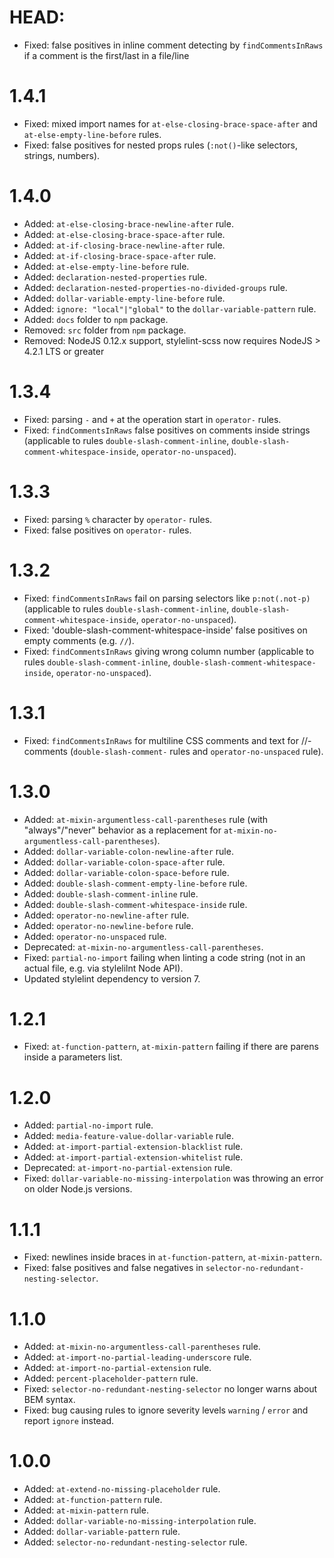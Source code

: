 # HEAD:

- Fixed: false positives in inline comment detecting by `findCommentsInRaws` if a comment is the first/last in a file/line

# 1.4.1

- Fixed: mixed import names for `at-else-closing-brace-space-after` and `at-else-empty-line-before` rules.
- Fixed: false positives for nested props rules (`:not()`-like selectors, strings, numbers).

# 1.4.0

- Added: `at-else-closing-brace-newline-after` rule.
- Added: `at-else-closing-brace-space-after` rule.
- Added: `at-if-closing-brace-newline-after` rule.
- Added: `at-if-closing-brace-space-after` rule.
- Added: `at-else-empty-line-before` rule.
- Added: `declaration-nested-properties` rule.
- Added: `declaration-nested-properties-no-divided-groups` rule.
- Added: `dollar-variable-empty-line-before` rule.
- Added: `ignore: "local"|"global"` to the `dollar-variable-pattern` rule.
- Added: `docs` folder to `npm` package.
- Removed: `src` folder from `npm` package.
- Removed: NodeJS 0.12.x support, stylelint-scss now requires NodeJS > 4.2.1 LTS or greater

# 1.3.4

- Fixed: parsing `-` and `+` at the operation start in `operator-` rules.
- Fixed: `findCommentsInRaws` false positives on comments inside strings (applicable to rules `double-slash-comment-inline`, `double-slash-comment-whitespace-inside`, `operator-no-unspaced`).

# 1.3.3

- Fixed: parsing `%` character by `operator-` rules.
- Fixed: false positives on `operator-` rules.

# 1.3.2

- Fixed: `findCommentsInRaws` fail on parsing selectors like `p:not(.not-p)` (applicable to rules `double-slash-comment-inline`, `double-slash-comment-whitespace-inside`, `operator-no-unspaced`).
- Fixed: 'double-slash-comment-whitespace-inside' false positives on empty comments (e.g. `//`).
- Fixed: `findCommentsInRaws` giving wrong column number (applicable to rules `double-slash-comment-inline`, `double-slash-comment-whitespace-inside`, `operator-no-unspaced`).

# 1.3.1

- Fixed: `findCommentsInRaws` for multiline CSS comments and text for //-comments (`double-slash-comment-` rules and `operator-no-unspaced` rule).

# 1.3.0

- Added: `at-mixin-argumentless-call-parentheses` rule (with "always"/"never" behavior as a replacement for `at-mixin-no-argumentless-call-parentheses`).
- Added: `dollar-variable-colon-newline-after` rule.
- Added: `dollar-variable-colon-space-after` rule.
- Added: `dollar-variable-colon-space-before` rule.
- Added: `double-slash-comment-empty-line-before` rule.
- Added: `double-slash-comment-inline` rule.
- Added: `double-slash-comment-whitespace-inside` rule.
- Added: `operator-no-newline-after` rule.
- Added: `operator-no-newline-before` rule.
- Added: `operator-no-unspaced` rule.
- Deprecated: `at-mixin-no-argumentless-call-parentheses`.
- Fixed: `partial-no-import` failing when linting a code string (not in an actual file, e.g. via stylelilnt Node API).
- Updated stylelint dependency to version 7.

# 1.2.1

- Fixed: `at-function-pattern`, `at-mixin-pattern` failing if there are parens inside a parameters list.

# 1.2.0

- Added: `partial-no-import` rule.
- Added: `media-feature-value-dollar-variable` rule.
- Added: `at-import-partial-extension-blacklist` rule.
- Added: `at-import-partial-extension-whitelist` rule.
- Deprecated: `at-import-no-partial-extension` rule.
- Fixed: `dollar-variable-no-missing-interpolation` was throwing an error on older Node.js versions.

# 1.1.1

- Fixed: newlines inside braces in `at-function-pattern`, `at-mixin-pattern`.
- Fixed: false positives and false negatives in `selector-no-redundant-nesting-selector`.

# 1.1.0

- Added: `at-mixin-no-argumentless-call-parentheses` rule.
- Added: `at-import-no-partial-leading-underscore` rule.
- Added: `at-import-no-partial-extension` rule.
- Added: `percent-placeholder-pattern` rule.
- Fixed: `selector-no-redundant-nesting-selector` no longer warns about BEM syntax.
- Fixed: bug causing rules to ignore severity levels `warning` / `error` and report `ignore` instead.

# 1.0.0

- Added: `at-extend-no-missing-placeholder` rule.
- Added: `at-function-pattern` rule.
- Added: `at-mixin-pattern` rule.
- Added: `dollar-variable-no-missing-interpolation` rule.
- Added: `dollar-variable-pattern` rule.
- Added: `selector-no-redundant-nesting-selector` rule.
